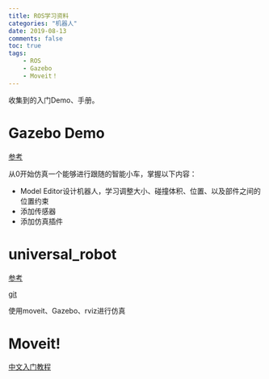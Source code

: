 ```yaml
---
title: ROS学习资料
categories: "机器人" 
date: 2019-08-13
comments: false
toc: true
tags:
    - ROS
    - Gazebo
    - Moveit！
---
```


收集到的入门Demo、手册。

<!--more-->

# Gazebo Demo

[参考](http://gazebosim.org/tutorials?cat=guided_b&tut=guided_b3)

从0开始仿真一个能够进行跟随的智能小车，掌握以下内容：

- Model Editor设计机器人，学习调整大小、碰撞体积、位置、以及部件之间的位置约束
- 添加传感器
- 添加仿真插件

# universal_robot

[参考](http://wiki.ros.org/universal_robot/Tutorials/Getting%20Started%20with%20a%20Universal%20Robot%20and%20ROS-Industrial)

[git](https://github.com/ros-industrial/universal_robot/tree/melodic-devel)

使用moveit、Gazebo、rviz进行仿真

# Moveit! 

[中文入门教程](https://www.ncnynl.com/archives/201610/1028.html)




